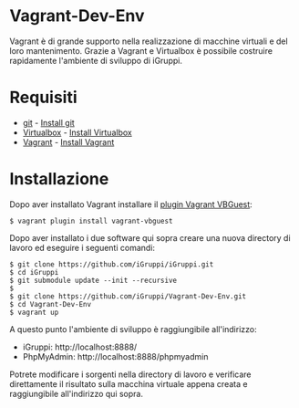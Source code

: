 # Vagrant-Dev-Env
Vagrant è di grande supporto nella realizzazione di macchine virtuali e del loro mantenimento. 
Grazie a Vagrant e Virtualbox è possibile costruire rapidamente l'ambiente di sviluppo di iGruppi.

# Requisiti
- [git](https://git-scm.com) - [Install git](https://git-scm.com/book/it/v1/Per-Iniziare-Installare-Git)
- [Virtualbox](https://www.virtualbox.org) - [Install Virtualbox](https://www.virtualbox.org/wiki/Downloads)
- [Vagrant](https://www.vagrantup.com) - [Install Vagrant](https://www.vagrantup.com/intro/getting-started/install.html)

# Installazione
Dopo aver installato Vagrant installare il [plugin Vagrant VBGuest](https://github.com/dotless-de/vagrant-vbguest):
```
$ vagrant plugin install vagrant-vbguest
```

Dopo aver installato i due software qui sopra creare una nuova directory di lavoro ed eseguire i seguenti comandi:
```
$ git clone https://github.com/iGruppi/iGruppi.git
$ cd iGruppi
$ git submodule update --init --recursive
$
$ git clone https://github.com/iGruppi/Vagrant-Dev-Env.git
$ cd Vagrant-Dev-Env
$ vagrant up
```
A questo punto l'ambiente di sviluppo è raggiungibile all'indirizzo:
- iGruppi: http://localhost:8888/
- PhpMyAdmin: http://localhost:8888/phpmyadmin

Potrete modificare i sorgenti nella directory di lavoro e verificare direttamente il risultato sulla macchina virtuale appena creata e raggiungibile all'indirizzo qui sopra.
